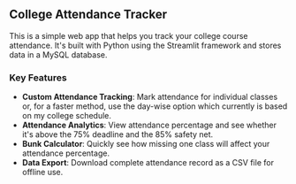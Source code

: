 ## College Attendance Tracker

This is a simple web app that helps you track your college course attendance. It's built with Python using the Streamlit framework and stores data in a MySQL database.

### Key Features
* **Custom Attendance Tracking**: Mark attendance for individual classes or, for a faster method, use the day-wise option which currently is based on my college schedule.
* **Attendance Analytics**: View attendance percentage and see whether it's above the 75% deadline and the 85% safety net.
* **Bunk Calculator**: Quickly see how missing one class will affect your attendance percentage.
* **Data Export**: Download complete attendance record as a CSV file for offline use.
